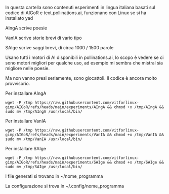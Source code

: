 In questa cartella sono contenuti esperimenti in lingua italiana basati sul codice di AIGoR e text.pollinations.ai, funzionano con Linux se si ha installato yad

AIngA scrive poesie

VanIA scrive storie brevi di vario tipo

SAIge scrive saggi brevi, di circa 1000 / 1500 parole

Usano tutti i motori di AI disponibili in pollinations.ai, lo scopo è vedere se ci sono motori migliori per qualche uso,
ad esempio mi sembra che mistral sia migliore nelle poesie.

Ma non vanno presi seriamente, sono giocattoli. Il codice è ancora molto provvisorio.

Per installare AIngA

```wget -P /tmp https://raw.githubusercontent.com/vitforlinux-gimp/AIGoR/refs/heads/main/experiments/AIngA && chmod +x /tmp/AIngA && sudo mv /tmp/AIngA /usr/local/bin/```

Per installare VanIA

```wget -P /tmp https://raw.githubusercontent.com/vitforlinux-gimp/AIGoR/refs/heads/main/experiments/VanIA && chmod +x /tmp/VanIA && sudo mv /tmp/VanIA /usr/local/bin/```

Per installare SAIge

```wget -P /tmp https://raw.githubusercontent.com/vitforlinux-gimp/AIGoR/refs/heads/main/experiments/SAIge && chmod +x /tmp/SAIge && sudo mv /tmp/SAIge /usr/local/bin/```

I file generati si trovano in ~/nome_programma

La configurazione si trova in ~/.config/nome_programma

